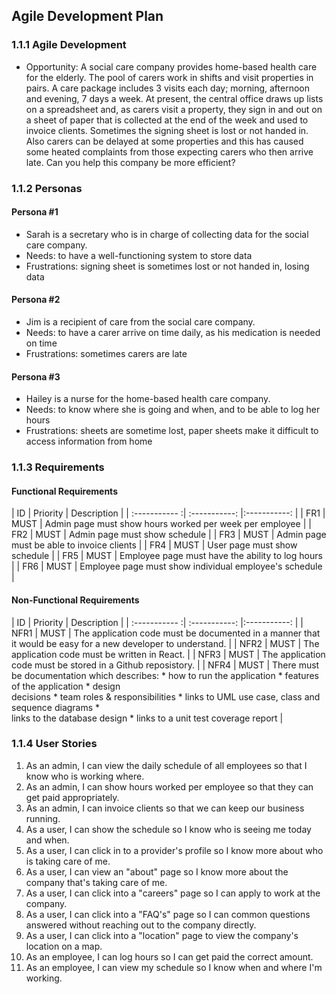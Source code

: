 ## Agile Development Plan

### 1.1.1 Agile Development
* Opportunity: A social care company provides home-based health care for the elderly. The pool of carers work in shifts and visit properties in pairs. A care package includes 3 visits each day; morning, afternoon and evening, 7 days a week. At present, the central office draws up lists on a spreadsheet and, as carers visit a property, they sign in and out on a sheet of paper that is collected at the end of the week and used to invoice clients. Sometimes the signing sheet is lost or not handed in. Also carers can be delayed at some properties and this has caused some heated complaints from those expecting carers who then arrive late. Can you help this company be more efficient?

### 1.1.2 Personas
#### Persona #1
* Sarah is a secretary who is in charge of collecting data for the social care company.
* Needs: to have a well-functioning system to store data
* Frustrations: signing sheet is sometimes lost or not handed in, losing data

#### Persona #2
* Jim is a recipient of care from the social care company.
* Needs: to have a carer arrive on time daily, as his medication is needed on time
* Frustrations: sometimes carers are late

#### Persona #3
* Hailey is a nurse for the home-based health care company.
* Needs: to know where she is going and when, and to be able to log her hours
* Frustrations: sheets are sometime lost, paper sheets make it difficult to access information from home

### 1.1.3 Requirements
#### Functional Requirements
| ID | Priority | Description |
| :----------- :| :-----------: |:-----------: |
| FR1 | MUST | Admin page must show hours worked per week per employee |
| FR2 | MUST | Admin page must show schedule |
| FR3 | MUST | Admin page must be able to invoice clients |
| FR4 | MUST | User page must show schedule |
| FR5 | MUST | Employee page must have the ability to log hours |
| FR6 | MUST | Employee page must show individual employee's schedule |

#### Non-Functional Requirements
| ID | Priority | Description |
| :----------- :| :-----------: |:-----------: |
| NFR1 | MUST | The application code must be documented in a manner that it would be easy for a new developer to understand. |
| NFR2 | MUST | The application code must be written in React. |
| NFR3 | MUST | The application code must be stored in a Github reposistory. |
| NFR4 | MUST | There must be documentation which describes: * how to run the application * features of the application * design <br> decisions * team roles & responsibilities * links to UML use case, class and sequence diagrams * <br> links to the database design * links to a unit test coverage report |

### 1.1.4 User Stories
1. As an admin, I can view the daily schedule of all employees so that I know who is working where.
2. As an admin, I can show hours worked per employee so that they can get paid appropriately.
3. As an admin, I can invoice clients so that we can keep our business running.
4. As a user, I can show the schedule so I know who is seeing me today and when.
5. As a user, I can click in to a provider's profile so I know more about who is taking care of me.
6. As a user, I can view an "about" page so I know more about the company that's taking care of me.
7. As a user, I can click into a "careers" page so I can apply to work at the company.
8. As a user, I can click into a "FAQ's" page so I can common questions answered without reaching out to the company directly.
9. As a user, I can click into a "location" page to view the company's location on a map.
9. As an employee, I can log hours so I can get paid the correct amount.
10. As an employee, I can view my schedule so I know when and where I'm working.
